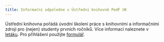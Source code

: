 ```yaml
---
title: Informační odpoledne v Ústřední knihovně PedF UK
---
```


Ústřední knihovna pořádá úvodní školení práce s knihovními a informačními
zdroji pro (nejen) studenty prvních ročníků. Více informací naleznete v [letáku](http://beta.pedf.cuni.cz/img/infoodpoledne2015web.pdf).
Pro přihlášení použijte [formulář](http://goo.gl/forms/yTXtWKXvYq).
